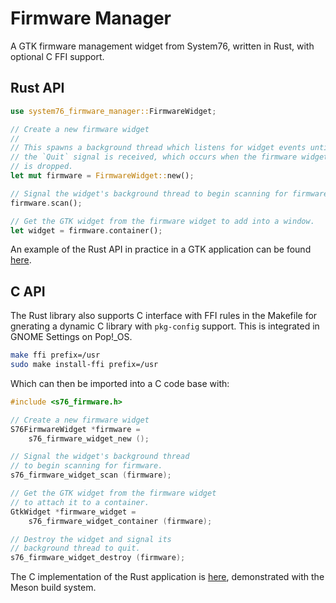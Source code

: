 # Firmware Manager

A GTK firmware management widget from System76, written in Rust, with optional C FFI support.

## Rust API

```rust
use system76_firmware_manager::FirmwareWidget;

// Create a new firmware widget
//
// This spawns a background thread which listens for widget events until
// the `Quit` signal is received, which occurs when the firmware widget
// is dropped.
let mut firmware = FirmwareWidget::new();

// Signal the widget's background thread to begin scanning for firmware.
firmware.scan();

// Get the GTK widget from the firmware widget to add into a window.
let widget = firmware.container();
```

An example of the Rust API in practice in a GTK application can be found [here](./src/main.rs).

## C API

The Rust library also supports C interface with FFI rules in the Makefile for gnerating a dynamic C library with `pkg-config` support. This is integrated in GNOME Settings on Pop!_OS.

```sh
make ffi prefix=/usr
sudo make install-ffi prefix=/usr
```

Which can then be imported into a C code base with:

```c
#include <s76_firmware.h>

// Create a new firmware widget
S76FirmwareWidget *firmware =
    s76_firmware_widget_new ();

// Signal the widget's background thread
// to begin scanning for firmware.
s76_firmware_widget_scan (firmware);

// Get the GTK widget from the firmware widget
// to attach it to a container.
GtkWidget *firmware_widget =
    s76_firmware_widget_container (firmware);

// Destroy the widget and signal its
// background thread to quit.
s76_firmware_widget_destroy (firmware);
```

The C implementation of the Rust application is [here](./ffi/examples/c), demonstrated with the Meson build system.